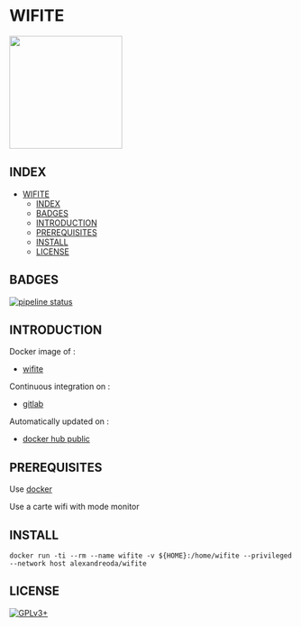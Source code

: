 # WIFITE

<img src="https://assets.gitlab-static.net/uploads/-/system/project/avatar/12904488/kali-wifite.png" width="200" height="200"/>


## INDEX

- [WIFITE](#wifite)
  - [INDEX](#index)
  - [BADGES](#badges)
  - [INTRODUCTION](#introduction)
  - [PREREQUISITES](#prerequisites)
  - [INSTALL](#install)
  - [LICENSE](#license)

## BADGES

[![pipeline status](https://gitlab.com/oda-alexandre/wifite/badges/master/pipeline.svg)](https://gitlab.com/oda-alexandre/wifite/commits/master)

## INTRODUCTION

Docker image of :

- [wifite](https://github.com/derv82/wifite2)

Continuous integration on :

- [gitlab](https://gitlab.com/oda-alexandre/wifite/pipelines)

Automatically updated on :

- [docker hub public](https://hub.docker.com/r/alexandreoda/wifite)

## PREREQUISITES

Use [docker](https://www.docker.com)

Use a carte wifi with mode monitor

## INSTALL

```docker run -ti --rm --name wifite -v ${HOME}:/home/wifite --privileged --network host alexandreoda/wifite```

## LICENSE

[![GPLv3+](http://gplv3.fsf.org/gplv3-127x51.png)](https://gitlab.com/oda-alexandre/wifite/blob/master/LICENSE)
